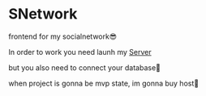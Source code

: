 # SNetwork
frontend for my socialnetwork😎

In order to work you need launh my [Server](https://github.com/bluefqcebaby/SocialNetworkBackEnd)

but you also need to connect your database🤕

when project is gonna be mvp state, im gonna buy host🥸
